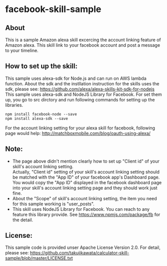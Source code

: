 # facebook-skill-sample

## About
This is a sample Amazon alexa skill excercing the account linking feature of Amazon alexa.
This skill link to your facebook account and post a message to your timeline.

## How to set up the skill:
This sample uses alexa-sdk for Node.js and can run on AWS lambda function. About the sdk and the instllation instruction for the skills uses the sdk, 
please see: https://github.com/alexa/alexa-skills-kit-sdk-for-nodejs  
This sample uses alexa-sdk and NodeJS Library for Facebook. For set them up, you go to src dirctory and run following commands for setting up the libraries.  


    npm install facebook-node --save   
    npm install alexa-sdk --save   

For the account linking setting for your alexa skill for facebook, following page would help:
http://matchboxmobile.com/blog/oauth-using-alexa/  

## Note:
- The page above didn't mention clearly how to set up "Client id" of your skill's account linking setting.  
Actually, "Client id" setting of your skill's account linking setting should be matched with the "App ID" of your facebook app's Dashboard page. 
You would copy the "App ID" displayed in the facebook dashboard page into your skill's account linking setting page and they should work just fine.
- About the "Scope" of skill's account linking setting, the item you need for this sample working is "user_posts".
- This skill uses NodeJS Library for Facebook. You can reach to any feature this library provide. See https://www.npmjs.com/package/fb for the detail.

## License:
This sample code is provided unser Apache License Version 2.0. For detail, please see: https://github.com/takujikawata/calculator-skill-sample/blob/master/LICENSE.txt
